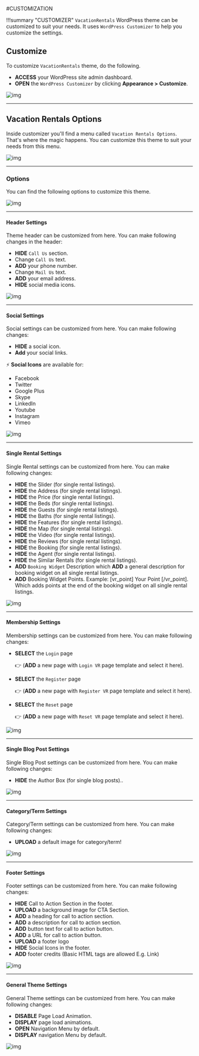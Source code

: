 #CUSTOMIZATION

!!!summary "CUSTOMIZER"
    `VacationRentals` WordPress theme can be customized to suit your needs. It uses `WordPress Customizer` to help you customize the settings. 

## Customize
To customize `VacationRentals` theme, do the following.

- **ACCESS** your WordPress site admin dashboard.
- **OPEN** the `WordPress Customizer` by clicking **Appearance > Customize**.

![img](img/vr-1.jpg)

---

## Vacation Rentals Options
Inside customizer you'll find a menu called `Vacation Rentals Options`. That's where the magic happens. You can customize this theme to suit your needs from this menu.

![img](img/vr-2.jpg)

---


### Options
You can find the following options to customize this theme.

![img](img/vr-3.jpg)

---

#### Header Settings
Theme header can be customized from here. You can make following changes in the header:

- **HIDE** `Call Us` section.
- Change `Call Us` text.
- **ADD** your phone number.
- Change `Mail Us` text.
- **ADD** your email address.
- **HIDE** social media icons.

![img](img/vr-4.jpg)

---

#### Social Settings
Social settings can be customized from here. You can make following changes:

- **HIDE** a social icon.
- **Add** your social links.

:zap: **Social Icons** are available for:

- Facebook
- Twitter
- Google Plus
- Skype
- LinkedIn
- Youtube
- Instagram
- Vimeo

![img](img/vr-5.jpg)

---

#### Single Rental Settings
Single Rental settings can be customized from here. You can make following changes:

- **HIDE** the Slider (for single rental listings).
- **HIDE** the Address (for single rental listings).
- **HIDE** the Price (for single rental listings).
- **HIDE** the Beds (for single rental listings).
- **HIDE** the Guests (for single rental listings).
- **HIDE** the Baths (for single rental listings).
- **HIDE** the Features (for single rental listings).
- **HIDE** the Map (for single rental listings).
- **HIDE** the Video (for single rental listings).
- **HIDE** the Reviews (for single rental listings).
- **HIDE** the Booking (for single rental listings).
- **HIDE** the Agent (for single rental listings).
- **HIDE** the Similar Rentals (for single rental listings).
- **ADD** `Booking Widget` Description which **ADD** a general description for booking widget on all single rental listings.
- **ADD** Booking Widget Points. Example: [vr_point] Your Point [/vr_point]. 
Which adds points at the end of the booking widget on all single rental listings.

![img](img/vr-6.jpg)

---

#### Membership Settings
Membership settings can be customized from here. You can make following changes:

- **SELECT** the `Login` page 
    
     :point_right: (**ADD** a new page with `Login VR` page template and select it here).

- **SELECT** the `Register` page 
    
     :point_right: (**ADD** a new page with `Register VR` page template and select it here).

- **SELECT** the `Reset` page 
    
     :point_right: (**ADD** a new page with `Reset VR` page template and select it here).

![img](img/vr-7.jpg)


---

#### Single Blog Post Settings
Single Blog Post settings can be customized from here. You can make following changes:

- **HIDE** the Author Box (for single blog posts)..

![img](img/vr-8.jpg)

---

#### Category/Term Settings
Category/Term settings can be customized from here. You can make following changes:

- **UPLOAD** a default image for category/term!

![img](img/vr-9.jpg)

---

#### Footer Settings
Footer settings can be customized from here. You can make following changes:

- **HIDE** Call to Action Section in the footer.
- **UPLOAD** a background image for CTA Section.
- **ADD** a heading for call to action section.
- **ADD** a description for call to action section.
- **ADD** button text for call to action button.
- **ADD** a URL for call to action button.
- **UPLOAD** a footer logo
- **HIDE** Social Icons in the footer.
- **ADD** footer credits (Basic HTML tags are allowed E.g. Link)

![img](img/vr-10.jpg)

---

#### General Theme Settings
General Theme settings can be customized from here. You can make following changes:

- **DISABLE** Page Load Animation.
- **DISPLAY** page load animations.
- **OPEN** Navigation Menu by default.
- **DISPLAY** navigation Menu by default.

![img](img/vr-11.jpg)
